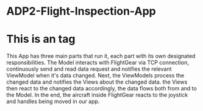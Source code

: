 # ADP2-Flight-Inspection-App

# <h1> This is an tag
  
This App has three main parts that run it, each part with its own designated responsibilities. The Model interacts with FlightGear via TCP connection, continuously send and read data request and notifies the relevant ViewModel when it's data changed. Next, the ViewModels process the changed data and notifies the Views about the changed data. the Views then react to the changed data accordingly, the data flows both from and to the Model. In the end, the aircraft inside FlightGear reacts to the joystick and handles being moved in our app.
